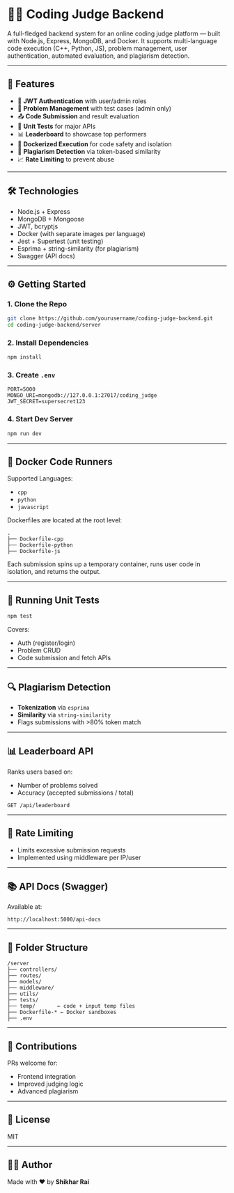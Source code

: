 # 🧑‍💻 Coding Judge Backend

A full-fledged backend system for an online coding judge platform — built with Node.js, Express, MongoDB, and Docker. It supports multi-language code execution (C++, Python, JS), problem management, user authentication, automated evaluation, and plagiarism detection.

---

## 🚀 Features

- 🔐 **JWT Authentication** with user/admin roles
- 📄 **Problem Management** with test cases (admin only)
- 📤 **Code Submission** and result evaluation
- 🧪 **Unit Tests** for major APIs
- 📊 **Leaderboard** to showcase top performers
- 🐳 **Dockerized Execution** for code safety and isolation
- 🚫 **Plagiarism Detection** via token-based similarity
- 📈 **Rate Limiting** to prevent abuse

---

## 🛠️ Technologies

- Node.js + Express
- MongoDB + Mongoose
- JWT, bcryptjs
- Docker (with separate images per language)
- Jest + Supertest (unit testing)
- Esprima + string-similarity (for plagiarism)
- Swagger (API docs)

---

## ⚙️ Getting Started

### 1. Clone the Repo

```bash
git clone https://github.com/yourusername/coding-judge-backend.git
cd coding-judge-backend/server
```

### 2. Install Dependencies

```bash
npm install
```

### 3. Create `.env`

```env
PORT=5000
MONGO_URI=mongodb://127.0.0.1:27017/coding_judge
JWT_SECRET=supersecret123
```

### 4. Start Dev Server

```bash
npm run dev
```

---

## 🐳 Docker Code Runners

Supported Languages:
- `cpp`
- `python`
- `javascript`

Dockerfiles are located at the root level:
```
.
├── Dockerfile-cpp
├── Dockerfile-python
├── Dockerfile-js
```

Each submission spins up a temporary container, runs user code in isolation, and returns the output.

---

## 🧪 Running Unit Tests

```bash
npm test
```

Covers:
- Auth (register/login)
- Problem CRUD
- Code submission and fetch APIs

---

## 🔍 Plagiarism Detection

- **Tokenization** via `esprima`
- **Similarity** via `string-similarity`
- Flags submissions with >80% token match

---

## 📊 Leaderboard API

Ranks users based on:
- Number of problems solved
- Accuracy (accepted submissions / total)

```http
GET /api/leaderboard
```

---

## 🔐 Rate Limiting

- Limits excessive submission requests
- Implemented using middleware per IP/user

---

## 📚 API Docs (Swagger)

Available at:

```
http://localhost:5000/api-docs
```

---

## 🧼 Folder Structure

```
/server
├── controllers/
├── routes/
├── models/
├── middleware/
├── utils/
├── tests/
├── temp/       ← code + input temp files
├── Dockerfile-* ← Docker sandboxes
├── .env
```

---

## 🤝 Contributions

PRs welcome for:
- Frontend integration
- Improved judging logic
- Advanced plagiarism

---

## 📜 License

MIT

---

## 👨‍🚀 Author

Made with ❤️ by **Shikhar Rai**
